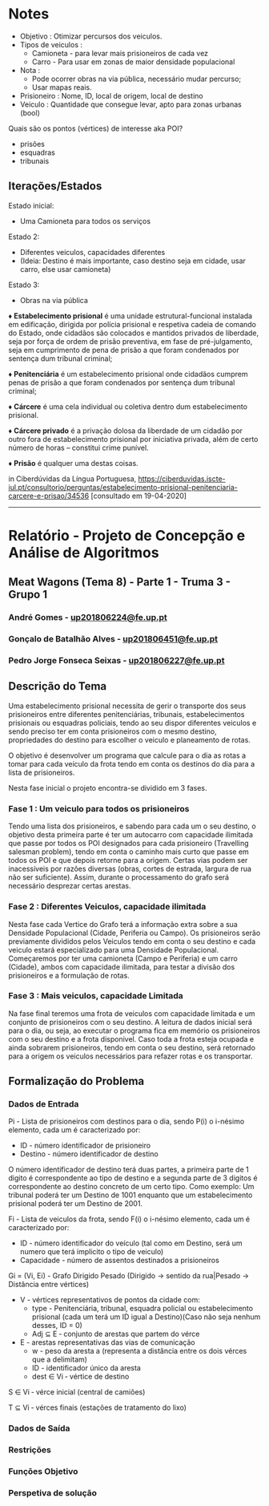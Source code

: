 # Notes

- Objetivo : Otimizar percursos dos veiculos.
- Tipos de veiculos :
  - Camioneta - para levar mais prisioneiros de cada vez 
  - Carro - Para usar em zonas de maior densidade populacional
- Nota : 
  - Pode ocorrer obras na via pública, necessário mudar percurso;
  - Usar mapas reais.
- Prisioneiro : Nome, ID, local de origem, local de destino
- Veiculo : Quantidade que consegue levar, apto para zonas urbanas (bool)

Quais são os pontos (vértices) de interesse aka POI?
  - prisões
  - esquadras
  - tribunais

## Iterações/Estados

Estado inicial:
  - Uma Camioneta para todos os serviços

Estado 2:
  - Diferentes veiculos, capacidades diferentes
  - (Ideia: Destino é mais importante, caso destino seja em cidade, usar carro, else usar camioneta)

Estado 3:
  - Obras na via pública


♦ **Estabelecimento prisional** é uma unidade estrutural-funcional instalada em edificação, dirigida por polícia prisional e respetiva cadeia de comando do Estado, onde cidadãos são colocados e mantidos privados de liberdade, seja por força de ordem de prisão preventiva, em fase de pré-julgamento, seja em cumprimento de pena de prisão a que foram condenados por sentença dum tribunal criminal;

♦ **Penitenciária** é um estabelecimento prisional onde cidadãos cumprem penas de prisão a que foram condenados por sentença dum tribunal criminal;

♦ **Cárcere** é uma cela individual ou coletiva dentro dum estabelecimento prisional. 

♦ **Cárcere privado** é a privação dolosa da liberdade de um cidadão por outro fora de estabelecimento prisional por iniciativa privada, além de certo número de horas – constitui crime punível.

♦ **Prisão** é qualquer uma destas coisas.

in Ciberdúvidas da Língua Portuguesa, https://ciberduvidas.iscte-iul.pt/consultorio/perguntas/estabelecimento-prisional-penitenciaria-carcere-e-prisao/34536 [consultado em 19-04-2020]
___
# Relatório - Projeto de Concepção e Análise de Algoritmos
## Meat Wagons (Tema 8) - Parte 1 - Truma 3 - Grupo 1
### André Gomes - up201806224@fe.up.pt
### Gonçalo de Batalhão Alves - up201806451@fe.up.pt
### Pedro Jorge Fonseca Seixas - up201806227@fe.up.pt

## Descrição do Tema
Uma estabelecimento prisional necessita de gerir o transporte dos seus prisioneiros entre diferentes penitenciárias, tribunais, estabelecimentos prisionais ou esquadras policiais, tendo ao seu dispor diferentes veiculos e sendo preciso ter em conta prisioneiros com o mesmo destino, propriedades do destino para escolher o veiculo e planeamento de rotas.

O objetivo é desenvolver um programa que calcule para o dia as rotas a tomar para cada veículo da frota tendo em conta os destinos do dia para a lista de prisioneiros.

Nesta fase inicial o projeto encontra-se dividido em 3 fases.

### Fase 1 : Um veiculo para todos os prisioneiros
Tendo uma lista dos prisioneiros, e sabendo para cada um o seu destino, o objetivo desta primeira parte é ter um autocarro com capacidade ilimitada que passe por todos os POI designados para cada prisioneiro (Travelling salesman problem), tendo em conta o caminho mais curto que passe em todos os POI e que depois retorne para a origem.
Certas vias podem ser inacessíveis por razões diversas (obras, cortes de estrada, largura de rua não ser suficiente). Assim, durante o processamento do grafo será necessário desprezar certas arestas.

### Fase 2 : Diferentes Veiculos, capacidade ilimitada
Nesta fase cada Vertice do Grafo terá a informação extra sobre a sua Densidade Populacional (Cidade, Periferia ou Campo). Os prisioneiros serão previamente divididos pelos Veiculos tendo em conta o seu destino e cada veiculo estará especializado para uma Densidade Populacional. Começaremos por ter uma camioneta (Campo e Periferia) e um carro (Cidade), ambos com capacidade ilimitada, para testar a divisão dos prisioneiros e a formulação de rotas.

### Fase 3 : Mais veiculos, capacidade Limitada
Na fase final teremos uma frota de veiculos com capacidade limitada e um conjunto de prisioneiros com o seu destino. A leitura de dados inicial será para o dia, ou seja, ao executar o programa fica em memório os prisioneiros com o seu destino e a frota disponivel. Caso toda a frota esteja ocupada e ainda sobrarem prisioneiros, tendo em conta o seu destino, será retornado para a origem os veiculos necessários para refazer rotas e os transportar.

## Formalização do Problema
### Dados de Entrada
Pi - Lista de prisioneiros com destinos para o dia, sendo P(i) o i-nésimo elemento, cada um é caracterizado por:
- ID - número identificador de prisioneiro
- Destino - número identificador de destino

O número identificador de destino terá duas partes, a primeira parte de 1 digito é correspondente ao tipo de destino e a segunda parte de 3 digitos é correspondente ao destino concreto de um certo tipo. Como exemplo: Um tribunal poderá ter um Destino de 1001 enquanto que um estabelecimento prisional poderá ter um Destino de 2001.

Fi - Lista de veiculos da frota, sendo F(i) o i-nésimo elemento, cada um é caracterizado por:
- ID - número identificador do veículo (tal como em Destino, será um numero que terá implicito o tipo de veiculo)
- Capacidade - número de assentos destinados a prisioneiros

Gi = (Vi, Ei) - Grafo Dirigido Pesado (Dirigido -> sentido da rua|Pesado -> Distância entre vértices)
- V - vértices representativos de pontos da cidade com:
  - type - Penitenciária, tribunal, esquadra policial ou estabelecimento prisional (cada um terá um ID igual a Destino)(Caso não seja nenhum desses, ID = 0)
  - Adj ⊆ E ‐ conjunto de arestas que partem do vérce
- E - arestas representativas das vias de comunicação
  - w - peso da aresta a (representa a distância entre os dois vérces que a delimitam)
  - ID - identificador único da aresta
  - dest ∈ Vi ‐ vértice de destino
  
S ∈ Vi ‐ vérce inicial (central de camiões)

T ⊆ Vi ‐ vérces finais (estações de tratamento do lixo)


### Dados de Saída
### Restrições
### Funções Objetivo

### Perspetiva de solução